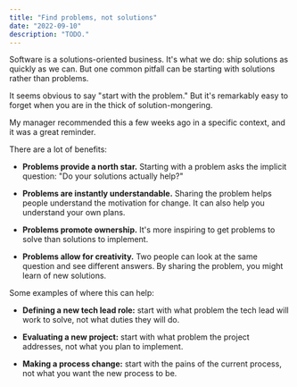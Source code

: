 ```yaml
---
title: "Find problems, not solutions"
date: "2022-09-10"
description: "TODO."
---
```


Software is a solutions-oriented business. It's what we do: ship solutions as quickly as we can. But one common pitfall can be starting with solutions rather than problems. 

It seems obvious to say "start with the problem." But it's remarkably easy to forget when you are in the thick of solution-mongering.

My manager recommended this a few weeks ago in a specific context, and it was a great reminder.

There are a lot of benefits:

- **Problems provide a north star.** 
Starting with a problem asks the implicit question: "Do your solutions actually help?"

- **Problems are instantly understandable.**
Sharing the problem helps people understand the motivation for change. It can also help you understand your own plans.

- **Problems promote ownership.** 
It's more inspiring to get problems to solve than solutions to implement.

- **Problems allow for creativity.** 
Two people can look at the same question and see different answers. By sharing the problem, you might learn of new solutions.

Some examples of where this can help:

- **Defining a new tech lead role:** start with what problem the tech lead will work to solve, not what duties they will do.

- **Evaluating a new project:** start with what problem the project addresses, not what you plan to implement.

- **Making a process change:** start with the pains of the current process, not what you want the new process to be. 

